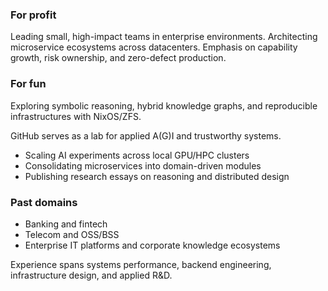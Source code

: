 ### For profit

Leading small, high-impact teams in enterprise environments. Architecting microservice ecosystems across datacenters. Emphasis on capability growth, risk ownership, and zero-defect production.

### For fun

Exploring symbolic reasoning, hybrid knowledge graphs, and reproducible infrastructures with NixOS/ZFS.

GitHub serves as a lab for applied A(G)I and trustworthy systems.

- Scaling AI experiments across local GPU/HPC clusters
- Consolidating microservices into domain-driven modules
- Publishing research essays on reasoning and distributed design

### Past domains

- Banking and fintech
- Telecom and OSS/BSS
- Enterprise IT platforms and corporate knowledge ecosystems

Experience spans systems performance, backend engineering, infrastructure design, and applied R&D.

